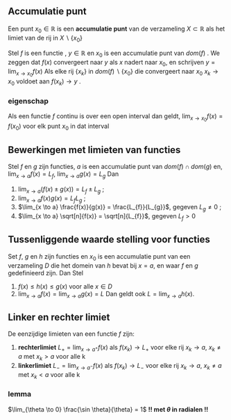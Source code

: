 ## Accumulatie punt
Een punt $x_{0} \in \mathbb{R}$ is een **accumulatie punt** van de verzameling $X \subset \mathbb{R}$ als het limiet van de rij in $X \backslash \{x_{0}\}$ 

Stel $f$ is een functie , $y  \in \mathbb{R}$ en $x_{0}$ is een accumulatie punt van $dom(f)$ . We zeggen dat $f(x)$ convergeert naar $y$ als $x$ nadert naar $x_{0}$, en schrijven $y = \displaystyle \lim_{x \to x_{0}} f(x)$ 
Als elke rij $\{x_{k}\}$ in $dom(f) \backslash \{x_{0}\}$ die convergeert naar $x_{0}$   $x_{k} \to x_{0}$ 
voldoet aan $f(x_{k}) \to y$ .

### eigenschap
Als een functie $f$ continu is over een open interval dan geldt, $\displaystyle \lim_{x \to x_{0}} f(x) = f(x_{0})$ voor elk punt $x_{0}$ in dat interval

## Bewerkingen met limieten van functies
Stel $f$ en $g$ zijn functies, $a$ is een accumulatie punt van $dom(f) \cap dom(g)$ en, 
$\displaystyle \lim_{x \to a} f(x) = L_{f}$, $\displaystyle \lim_{x \to a} g(x) = L_{g}$ 
Dan 
1. $\lim_{x \to a} (f(x) \pm g(x)) = L_{f} \pm L_{g}$ ;
2. $\lim_{x \to a} f(x)g(x) = L_{f}L_{g}$ ;
3. $\lim_{x \to a} \frac{f(x)}{g(x)} = \frac{L_{f}}{L_{g}}$, gegeven $L_{g} \neq 0$ ; 
4. $\lim_{x \to a} \sqrt[n]{f(x)} = \sqrt[n]{L_{f}}$, gegeven $L_{f} > 0$

## Tussenliggende waarde stelling voor functies
Set $f$, $g$ en $h$ zijn functies en $x_{0}$ is een accumulatie punt van een verzameling $D$ die het domein van $h$ bevat bij $x = a$, en waar $f$ en $g$ gedefinieerd zijn. Dan Stel
1. $f(x) \le h(x) \le g(x)$ voor alle $x \in D$
2. $\lim_{x \to a} f(x) = \lim_{x \to a} g(x) = L$
Dan geldt ook  $L = \lim_{x \to a} h(x)$. 

## Linker en rechter limiet
De eenzijdige limieten van een functie $f$ zijn:
1. **rechterlimiet**  $L_{+} = \lim_{x \to a^{+}} f(x)$ als $f(x_{k}) \to L_{+}$ voor elke rij $x_{k} \to a$, $x_{k} \neq a$ met $x_{k} > a$ voor alle k
2. **linkerlimiet** $L_{-} = \lim_{x \to a^{-}} f(x)$ als $f(x_{k}) \to L_{-}$ voor elke rij $x_{k} \to a$, $x_{k} \neq a$ met   $x_{k} < a$ voor alle k

### lemma
$\lim_{\theta \to 0} \frac{\sin \theta}{\theta} = 1$ **!! met $\theta$ in radialen !!** 
